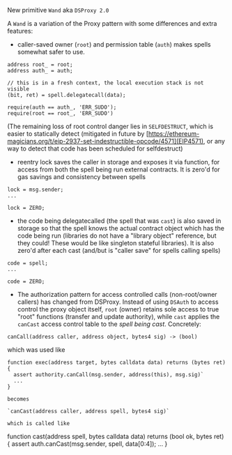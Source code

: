 

New primitive `Wand` aka `DSProxy 2.0`

A `Wand` is a variation of the Proxy pattern with some differences and extra features:

* caller-saved owner (`root`) and permission table (`auth`) makes spells
somewhat safer to use.

```
address root_ = root;  
address auth_ = auth;   

// this is in a fresh context, the local execution stack is not visible
(bit, ret) = spell.delegatecall(data);

require(auth == auth_, 'ERR_SUDO');
require(root == root_, 'ERR_SUDO')
```
 (The remaining loss of root control danger lies in `SELFDESTRUCT`,
which is easier to statically detect
(mitigated in future by
[https://ethereum-magicians.org/t/eip-2937-set-indestructible-opcode/4571](EIP4571),
or any way to detect that code has been scheduled for selfdestruct)

* reentry lock saves the caller in storage and exposes it via function,
for access from both the spell being run external contracts. It is zero'd
for gas savings and consistency between spells

```
lock = msg.sender;
...

lock = ZERO;   
```

* the code being delegatecalled (the spell that was `cast`) is also saved
in storage so that the spell knows the actual contract object which has
the code being run (libraries do not have a "library object" reference, but
they could! These would be like singleton stateful libraries). It is also zero'd
after each cast (and/but is "caller save" for spells calling spells)

```
code = spell;
...

code = ZERO;   
```

* The authorization pattern for access controlled calls (non-root/owner callers) has 
changed from DSProxy. Instead of using `DSAuth` to access control the proxy object itself,
`root` (owner) retains sole access to true "root" functions (transfer and update authority),
while `cast` applies the `canCast` access control table to the *spell being cast*. Concretely:

`canCall(address caller, address object, bytes4 sig) -> (bool)`

which was used like 

```
function exec(address target, bytes calldata data) returns (bytes ret) {
  assert authority.canCall(msg.sender, address(this), msg.sig)`
  ...
}

becomes

`canCast(address caller, address spell, bytes4 sig)`

which is called like 

```
function cast(address spell, bytes calldata data) returns (bool ok, bytes ret) {
  assert auth.canCast(msg.sender, spell, data[0:4]);
  ...
}



